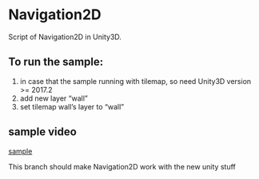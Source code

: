 # Navigation2D
Script of Navigation2D in Unity3D. 

## To run the sample:
1. in case that the sample running with tilemap, so need Unity3D version >= 2017.2
2. add new layer “wall”
3. set tilemap wall’s layer to “wall”

## sample video
[sample](https://youtu.be/RPmuCtcldBg)

This branch should make Navigation2D work with the new unity stuff

